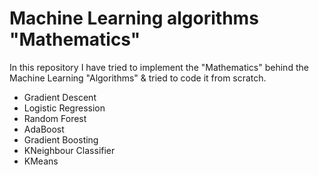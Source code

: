 # Machine Learning algorithms "Mathematics"
In this repository I have tried to implement the "Mathematics" behind the Machine Learning "Algorithms" & tried to code it from scratch.





* Gradient Descent
* Logistic Regression
* Random Forest
* AdaBoost
* Gradient Boosting
* KNeighbour Classifier
* KMeans
